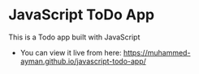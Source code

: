 # JavaScript ToDo App

This is a Todo app built with JavaScript
  - You can view it live from here: https://muhammed-ayman.github.io/javascript-todo-app/
